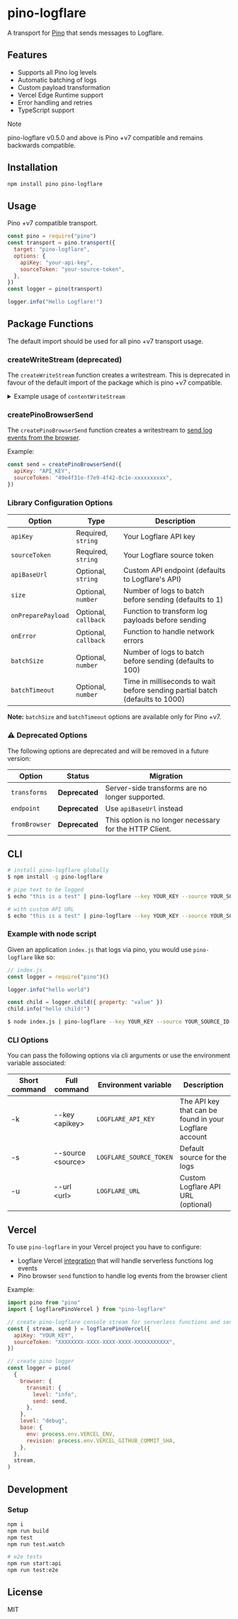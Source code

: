 # pino-logflare

A transport for [Pino](https://getpino.io/#/) that sends messages to Logflare.

## Features

- Supports all Pino log levels
- Automatic batching of logs
- Custom payload transformation
- Vercel Edge Runtime support
- Error handling and retries
- TypeScript support

> [!NOTE]  
> pino-logflare v0.5.0 and above is Pino +v7 compatible and remains backwards compatible.

## Installation

```bash
npm install pino pino-logflare
```

## Usage

Pino +v7 compatible transport.

```javascript
const pino = require("pino")
const transport = pino.transport({
  target: "pino-logflare",
  options: {
    apiKey: "your-api-key",
    sourceToken: "your-source-token",
  },
})
const logger = pino(transport)

logger.info("Hello Logflare!")
```

## Package Functions

The default import should be used for all pino +v7 transport usage.

### createWriteStream (deprecated)

The `createWriteStream` function creates a writestream. This is deprecated in favour of the default import of the package which is pino +v7 compatible.

<details>
<summary>Example usage of <code>contentWriteStream</code></summary>
Example:

```js
const writeStream = createWriteStream({
  apiKey: "API_KEY",
  sourceToken: "49e4f31e-f7e9-4f42-8c1e-xxxxxxxxxx",
})
```

To handle ingestion errors, add in the following option:

```js
const writeStream = createWriteStream({
  apiKey: "API_KEY",
  sourceToken: "49e4f31e-f7e9-4f42-8c1e-xxxxxxxxxx"
  // optional callback, callback be invoked on each error raised
  onError: (payload, err)=> {
    // do something with the ingestion payload that would have been sent to Logflare.
  }
});
```

To customize the payload, use the the `onPreparePayload` option:

```js
import { defaultPreparePayload } from "pino-logflare"

const writeStream = createWriteStream({
  ...,
  // optional callback, by default, the received object will be nested under the `metadata` key
  onPreparePayload: (payload, meta)=> {
    // the `meta` arg contains cleaned information of raw payload
    // You can add in top-level keys via this callback, or completely disable `metadata` key nesting by passing the payload as is, as shown below.
    const item = defaultPreparePayload(payload, meta)
    item["my_custom_key"] = "some value'
    return item
  }
});
```

</details>

### createPinoBrowserSend

The `createPinoBrowserSend` function creates a writestream to [send log events from the browser](https://getpino.io/#/docs/browser?id=transmit-object).

Example:

```js
const send = createPinoBrowserSend({
  apiKey: "API_KEY",
  sourceToken: "49e4f31e-f7e9-4f42-8c1e-xxxxxxxxxx",
})
```

### Library Configuration Options

| Option             | Type                 | Description                                                                  |
| ------------------ | -------------------- | ---------------------------------------------------------------------------- |
| `apiKey`           | Required, `string`   | Your Logflare API key                                                        |
| `sourceToken`      | Required, `string`   | Your Logflare source token                                                   |
| `apiBaseUrl`       | Optional, `string`   | Custom API endpoint (defaults to Logflare's API)                             |
| `size`             | Optional, `number`   | Number of logs to batch before sending (defaults to 1)                       |
| `onPreparePayload` | Optional, `callback` | Function to transform log payloads before sending                            |
| `onError`          | Optional, `callback` | Function to handle network errors                                            |
| `batchSize`        | Optional, `number`   | Number of logs to batch before sending (defaults to 100)                     |
| `batchTimeout`     | Optional, `number`   | Time in milliseconds to wait before sending partial batch (defaults to 1000) |

**Note:** `batchSize` and `batchTimeout` options are available only for Pino +v7.

### ⚠️ Deprecated Options

The following options are deprecated and will be removed in a future version:

| Option        | Status         | Migration                                               |
| ------------- | -------------- | ------------------------------------------------------- |
| `transforms`  | **Deprecated** | Server-side transforms are no longer supported.         |
| `endpoint`    | **Deprecated** | Use `apiBaseUrl` instead                                |
| `fromBrowser` | **Deprecated** | This option is no longer necessary for the HTTP Client. |

## CLI

```bash
# install pino-logflare globally
$ npm install -g pino-logflare

# pipe text to be logged
$ echo "this is a test" | pino-logflare --key YOUR_KEY --source YOUR_SOURCE_ID

# with custom API URL
$ echo "this is a test" | pino-logflare --key YOUR_KEY --source YOUR_SOURCE_ID --url https://custom.logflare.app
```

### Example with node script

Given an application `index.js` that logs via pino, you would use `pino-logflare` like so:

```javascript
// index.js
const logger = require("pino")()

logger.info("hello world")

const child = logger.child({ property: "value" })
child.info("hello child!")
```

```bash
$ node index.js | pino-logflare --key YOUR_KEY --source YOUR_SOURCE_ID
```

### CLI Options

You can pass the following options via cli arguments or use the environment variable associated:

| Short command | Full command            | Environment variable    | Description                                            |
| ------------- | ----------------------- | ----------------------- | ------------------------------------------------------ |
| -k            | --key &lt;apikey&gt;    | `LOGFLARE_API_KEY`      | The API key that can be found in your Logflare account |
| -s            | --source &lt;source&gt; | `LOGFLARE_SOURCE_TOKEN` | Default source for the logs                            |
| -u            | --url &lt;url&gt;       | `LOGFLARE_URL`          | Custom Logflare API URL (optional)                     |

## Vercel

To use `pino-logflare` in your Vercel project you have to configure:

- Logflare Vercel [integration](https://vercel.com/integrations/logflare) that will handle serverless functions log events
- Pino browser `send` function to handle log events from the browser client

Example:

```js
import pino from "pino"
import { logflarePinoVercel } from "pino-logflare"

// create pino-logflare console stream for serverless functions and send function for browser logs
const { stream, send } = logflarePinoVercel({
  apiKey: "YOUR_KEY",
  sourceToken: "XXXXXXXX-XXXX-XXXX-XXXX-XXXXXXXXXXX",
})

// create pino logger
const logger = pino(
  {
    browser: {
      transmit: {
        level: "info",
        send: send,
      },
    },
    level: "debug",
    base: {
      env: process.env.VERCEL_ENV,
      revision: process.env.VERCEL_GITHUB_COMMIT_SHA,
    },
  },
  stream,
)
```

## Development

### Setup

```bash
npm i
npm run build
npm test
npm run test.watch

# e2e tests
npm run start:api
npm run test:e2e
```

## License

MIT

[pino]: https://www.npmjs.com/package/pino
[logflare]: https://logflare.app/
